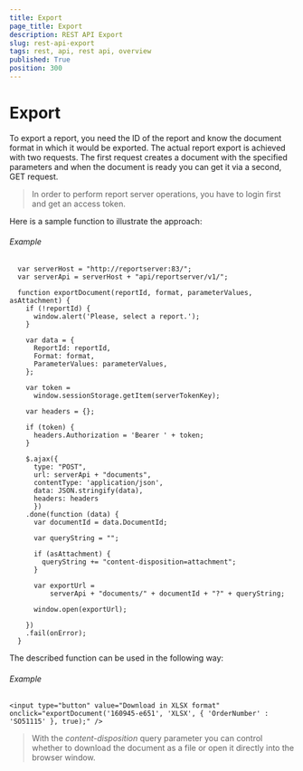 ```yaml
---
title: Export
page_title: Export
description: REST API Export
slug: rest-api-export
tags: rest, api, rest api, overview
published: True
position: 300
---
```


# Export

To export a report, you need the ID of the report and know the document format in which it would be exported. The actual report export is achieved with two requests. The first request creates a document with the specified parameters and when the document is ready you can get it via a second, GET request. 

> In order to perform report server operations, you have to login first and get an access token.

Here is a sample function to illustrate the approach:

###### Example

	  var serverHost = "http://reportserver:83/";
	  var serverApi = serverHost + "api/reportserver/v1/";
	  
	  function exportDocument(reportId, format, parameterValues, asAttachment) {
		if (!reportId) {
		  window.alert('Please, select a report.');
		}

		var data = {
		  ReportId: reportId,
		  Format: format,
		  ParameterValues: parameterValues,
		};

		var token =
		  window.sessionStorage.getItem(serverTokenKey);

		var headers = {};
		
		if (token) {
		  headers.Authorization = 'Bearer ' + token;
		}

		$.ajax({
		  type: "POST",
		  url: serverApi + "documents",
		  contentType: 'application/json',
		  data: JSON.stringify(data),
		  headers: headers
		  })
		.done(function (data) {
		  var documentId = data.DocumentId;

		  var queryString = "";

		  if (asAttachment) {
			queryString += "content-disposition=attachment";
		  }

		  var exportUrl =
			  serverApi + "documents/" + documentId + "?" + queryString;

		  window.open(exportUrl);

		})
		.fail(onError);
	  }

The described function can be used in the following way:

###### Example

	<input type="button" value="Download in XLSX format" onclick="exportDocument('160945-e651', 'XLSX', { 'OrderNumber' : 'SO51115' }, true);" />


> With the *content-disposition* query parameter you can control whether to download the document as a file or open it directly into the browser window.
